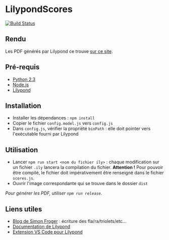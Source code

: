 # LilypondScores

[![Build Status](https://travis-ci.org/GuillaumeNury/LilypondScores.svg?branch=master)](https://travis-ci.org/GuillaumeNury/LilypondScores)

## Rendu

Les PDF générés par Lilypond ce trouve [sur ce site](https://guillaumenury.github.io/LilypondScores/).

## Pré-requis

- [Python 2.3](https://www.python.org/downloads/)
- [Node.js](https://nodejs.org/en/)
- [Lilypond](http://lilypond.org/download.fr.html)

## Installation

- Installer les dépendances : `npm install`
- Copier le fichier `config.model.js` vers `config.js`
- Dans `config.js`, vérifier la propriété `binPath` : elle doit pointer vers l'exécutable fourni par Lilypond

## Utilisation

- Lancer `npm run start <nom du fichier ily>` : chaque modification sur un fichier `.ily` lancera la compilation du fichier.
  **Attention !** Pour pouvoir être compilé, le fichier doit impérativement être renseigné dans le fichier `scores.js`.
- Ouvrir l'image correspondante qui se trouve dans le dossier `dist`

_Pour générer les PDF, utiliser `npm run release`._

## Liens utiles

- [Blog de Simon Froger](https://simonfroger.wordpress.com/lilypond/caisse-claire-ecossaise/) : écriture des fla/ra/triolets/etc...
- [Documentation de Lilypond](http://lilypond.org/doc/v2.18/Documentation/notation/index.fr.html)
- [Extension VS Code pour Lilypond](https://marketplace.visualstudio.com/items?itemName=truefire.lilypond)

